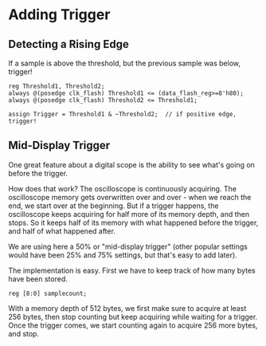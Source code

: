 # Adding Trigger

## Detecting a Rising Edge
If a sample is above the threshold, but the previous sample was below, trigger!
```
reg Threshold1, Threshold2;
always @(posedge clk_flash) Threshold1 <= (data_flash_reg>=8'h80);
always @(posedge clk_flash) Threshold2 <= Threshold1;

assign Trigger = Threshold1 & ~Threshold2;  // if positive edge, trigger!
```

## Mid-Display Trigger
One great feature about a digital scope is the ability to see what's going on before the trigger.

How does that work?
The oscilloscope is continuously acquiring. The oscilloscope memory gets overwritten over and over - when we reach the end, we start over at the beginning. But if a trigger happens, the oscilloscope keeps acquiring for half more of its memory depth, and then stops. So it keeps half of its memory with what happened before the trigger, and half of what happened after.

We are using here a 50% or "mid-display trigger" (other popular settings would have been 25% and 75% settings, but that's easy to add later).

The implementation is easy. First we have to keep track of how many bytes have been stored.
```
reg [8:0] samplecount;
```
With a memory depth of 512 bytes, we first make sure to acquire at least 256 bytes, then stop counting but keep acquiring while waiting for a trigger. Once the trigger comes, we start counting again to acquire 256 more bytes, and stop.
